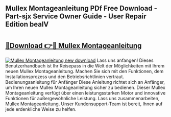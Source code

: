 ## Mullex Montageanleitung PDf Free Download - Part-sjx Service Owner Guide - User Repair Edition bealV

# <h2><a href="http://df8bzu.blite.top/?on=Mullex+Montageanleitung">🔗Download 👉🔴 Mullex Montageanleitung</a></h2>

[![Mullex Montageanleitung new download](https://i.imgur.com/lujVjoI.png)](http://df8bzu.blite.top/?on=Mullex+Montageanleitung)
Lass uns anfangen! Dieses Benutzerhandbuch ist Ihr Reisepass in die Welt der Möglichkeiten mit Ihrem neuen Mullex Montageanleitung. Machen Sie sich mit den Funktionen, dem Installationsprozess und den Betriebsrichtlinien vertraut. Bedienungsanleitung für Anfänger Diese Anleitung richtet sich an Anfänger, um Ihren neuen Mullex Montageanleitung sicher zu bedienen. Dieser Mullex Montageanleitung verfügt über einen leistungsstarken Motor und innovative Funktionen für außergewöhnliche Leistung. Lass uns zusammenarbeiten, Mullex Montageanleitung. Unser Kundensupport-Team ist bereit, Ihnen auf jede erdenkliche Weise zu helfen.
